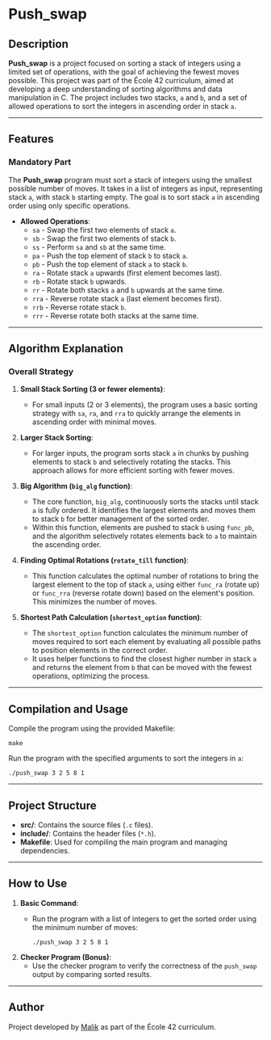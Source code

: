 # Push_swap

## Description

**Push_swap** is a project focused on sorting a stack of integers using a limited set of operations, with the goal of achieving the fewest moves possible. This project was part of the École 42 curriculum, aimed at developing a deep understanding of sorting algorithms and data manipulation in C. The project includes two stacks, `a` and `b`, and a set of allowed operations to sort the integers in ascending order in stack `a`.

---

## Features

### Mandatory Part

The **Push_swap** program must sort a stack of integers using the smallest possible number of moves. It takes in a list of integers as input, representing stack `a`, with stack `b` starting empty. The goal is to sort stack `a` in ascending order using only specific operations.

- **Allowed Operations**:
  - `sa` - Swap the first two elements of stack `a`.
  - `sb` - Swap the first two elements of stack `b`.
  - `ss` - Perform `sa` and `sb` at the same time.
  - `pa` - Push the top element of stack `b` to stack `a`.
  - `pb` - Push the top element of stack `a` to stack `b`.
  - `ra` - Rotate stack `a` upwards (first element becomes last).
  - `rb` - Rotate stack `b` upwards.
  - `rr` - Rotate both stacks `a` and `b` upwards at the same time.
  - `rra` - Reverse rotate stack `a` (last element becomes first).
  - `rrb` - Reverse rotate stack `b`.
  - `rrr` - Reverse rotate both stacks at the same time.

---

## Algorithm Explanation

### Overall Strategy

1. **Small Stack Sorting (3 or fewer elements)**:
   - For small inputs (2 or 3 elements), the program uses a basic sorting strategy with `sa`, `ra`, and `rra` to quickly arrange the elements in ascending order with minimal moves.

2. **Larger Stack Sorting**:
   - For larger inputs, the program sorts stack `a` in chunks by pushing elements to stack `b` and selectively rotating the stacks. This approach allows for more efficient sorting with fewer moves.

3. **Big Algorithm (`big_alg` function)**:
   - The core function, `big_alg`, continuously sorts the stacks until stack `a` is fully ordered. It identifies the largest elements and moves them to stack `b` for better management of the sorted order.
   - Within this function, elements are pushed to stack `b` using `func_pb`, and the algorithm selectively rotates elements back to `a` to maintain the ascending order.

4. **Finding Optimal Rotations (`rotate_till` function)**:
   - This function calculates the optimal number of rotations to bring the largest element to the top of stack `a`, using either `func_ra` (rotate up) or `func_rra` (reverse rotate down) based on the element's position. This minimizes the number of moves.

5. **Shortest Path Calculation (`shortest_option` function)**:
   - The `shortest_option` function calculates the minimum number of moves required to sort each element by evaluating all possible paths to position elements in the correct order.
   - It uses helper functions to find the closest higher number in stack `a` and returns the element from `b` that can be moved with the fewest operations, optimizing the process.

---

## Compilation and Usage

Compile the program using the provided Makefile:

    make

Run the program with the specified arguments to sort the integers in `a`:

    ./push_swap 3 2 5 8 1

---

## Project Structure

- **src/**: Contains the source files (`.c` files).
- **include/**: Contains the header files (`*.h`).
- **Makefile**: Used for compiling the main program and managing dependencies.

---

## How to Use

1. **Basic Command**:
   - Run the program with a list of integers to get the sorted order using the minimum number of moves:
     
         ./push_swap 3 2 5 8 1

2. **Checker Program (Bonus)**:
   - Use the checker program to verify the correctness of the `push_swap` output by comparing sorted results.

---

## Author

Project developed by [Malik](https://github.com/ma1iik) as part of the École 42 curriculum.
